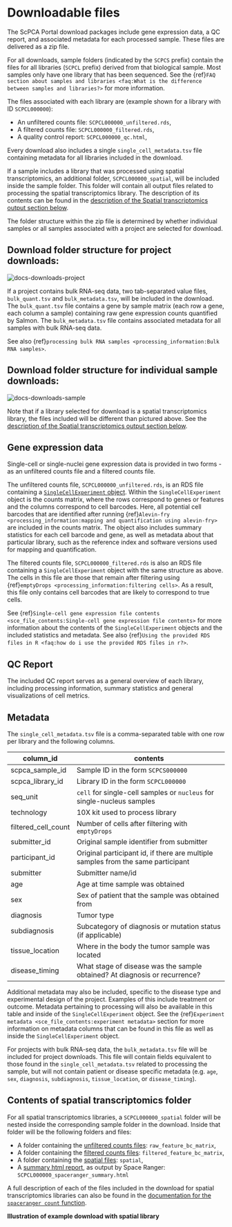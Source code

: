 # Downloadable files

The ScPCA Portal download packages include gene expression data, a QC report, and associated metadata for each processed sample.
These files are delivered as a zip file.

For all downloads, sample folders (indicated by the `SCPCS` prefix) contain the files for all libraries (`SCPCL` prefix) derived from that biological sample.
Most samples only have one library that has been sequenced.
See the {ref}`FAQ section about samples and libraries <faq:What is the difference between samples and libraries?>` for more information.

The files associated with each library are (example shown for a library with ID `SCPCL000000`):
- An unfiltered counts file: `SCPCL000000_unfiltered.rds`,
- A filtered counts file: `SCPCL000000_filtered.rds`,
- A quality control report: `SCPCL000000_qc.html`,

Every download also includes a single `single_cell_metadata.tsv` file containing metadata for all libraries included in the download.

If a sample includes a library that was processed using spatial transcriptomics, an additional folder, `SCPCL000000_spatial`, will be included inside the sample folder. 
This folder will contain all output files related to processing the spatial transcriptomics library. 
The description of its contents can be found in the [description of the Spatial transcriptomics output section below](#contents-of-spatial-transcriptomics-folder). 

The folder structure within the zip file is determined by whether individual samples or all samples associated with a project are selected for download.  

## Download folder structure for project downloads:
![docs-downloads-project](https://user-images.githubusercontent.com/15315514/156806533-f45e1bef-9a96-490d-b9ad-5aabec2d28a2.png)

If a project contains bulk RNA-seq data, two tab-separated value files, `bulk_quant.tsv` and `bulk_metadata.tsv`, will be included in the download. 
The `bulk_quant.tsv` file contains a gene by sample matrix (each row a gene, each column a sample) containing raw gene expression counts quantified by Salmon.
The `bulk_metadata.tsv` file contains associated metadata for all samples with bulk RNA-seq data.  
 
See also {ref}`processing bulk RNA samples <processing_information:Bulk RNA samples>`.   

## Download folder structure for individual sample downloads:
![docs-downloads-sample](https://user-images.githubusercontent.com/15315514/156806534-7ef8d56b-f8f9-4458-b3f5-3f0f42cb7ede.png)

Note that if a library selected for download is a spatial transcriptomics library, the files included will be different than pictured above. 
See the [description of the Spatial transcriptomics output section below](#contents-of-spatial-transcriptomics-folder). 

## Gene expression data

Single-cell or single-nuclei gene expression data is provided in two forms - as an unfiltered counts file and a filtered counts file.

The unfiltered counts file, `SCPCL000000_unfiltered.rds`, is an RDS file containing a [`SingleCellExperiment` object](http://bioconductor.org/books/3.13/OSCA.intro/the-singlecellexperiment-class.html).
Within the `SingleCellExperiment` object is the counts matrix, where the rows correspond to genes or features and the columns correspond to cell barcodes.
Here, all potential cell barcodes that are identified after running {ref}`Alevin-fry <processing_information:mapping and quantification using alevin-fry>` are included in the counts matrix.
The object also includes summary statistics for each cell barcode and gene, as well as metadata about that particular library, such as the reference index and software versions used for mapping and quantification.

The filtered counts file, `SCPCL000000_filtered.rds` is also an RDS file containing a `SingleCellExperiment` object with the same structure as above.
The cells in this file are those that remain after filtering using {ref}`emptyDrops <processing_information:filtering cells>`.
As a result, this file only contains cell barcodes that are likely to correspond to true cells.

See {ref}`Single-cell gene expression file contents <sce_file_contents:Single-cell gene expression file contents>` for more information about the contents of the `SingleCellExperiment` objects and the included statistics and metadata.
See also {ref}`Using the provided RDS files in R <faq:how do i use the provided RDS files in r?>`.

## QC Report

The included QC report serves as a general overview of each library, including processing information, summary statistics and general visualizations of cell metrics.

## Metadata

The `single_cell_metadata.tsv` file is a comma-separated table with one row per library and the following columns.

| column_id       | contents                                                       |
|-----------------|----------------------------------------------------------------|
| scpca_sample_id | Sample ID in the form `SCPCS000000`                            |
| scpca_library_id | Library ID in the form `SCPCL000000`                          |
| seq_unit        | `cell` for single-cell samples or `nucleus` for single-nucleus samples |
| technology      | 10X kit used to process library                                |
| filtered_cell_count | Number of cells after filtering with `emptyDrops`          |
| submitter_id    | Original sample identifier from submitter                      |
| participant_id  | Original participant id, if there are multiple samples from the same participant                                                                        |
| submitter       | Submitter name/id                                              |
| age             | Age at time sample was obtained                                |
| sex             | Sex of patient that the sample was obtained from               |
| diagnosis       | Tumor type                                                     |
| subdiagnosis    | Subcategory of diagnosis or mutation status (if applicable)    |
| tissue_location | Where in the body the tumor sample was located                 |
| disease_timing  | What stage of disease was the sample obtained? At diagnosis or recurrence? |

Additional metadata may also be included, specific to the disease type and experimental design of the project.
Examples of this include treatment or outcome.
Metadata pertaining to processing will also be available in this table and inside of the `SingleCellExperiment` object.
See the {ref}`Experiment metadata <sce_file_contents:experiment metadata>` section for more information on metadata columns that can be found in this file as well as inside the `SingleCellExperiment` object.

For projects with bulk RNA-seq data, the `bulk_metadata.tsv` file will be included for project downloads. 
This file will contain fields equivalent to those found in the `single_cell_metadata.tsv` related to processing the sample, but will not contain patient or disease specific metadata (e.g. `age`, `sex`, `diagnosis`, `subdiagnosis`, `tissue_location`, or `disease_timing`).

## Contents of spatial transcriptomics folder

For all spatial transcriptomics libraries, a `SCPCL000000_spatial` folder will be nested inside the corresponding sample folder in the download. 
Inside that folder will be the following folders and files: 
- A folder containing the [unfiltered counts files](https://support.10xgenomics.com/spatial-gene-expression/software/pipelines/latest/output/matrices): `raw_feature_bc_matrix`,
- A folder containing the [filtered counts files](https://support.10xgenomics.com/spatial-gene-expression/software/pipelines/latest/output/matrices): `filtered_feature_bc_matrix`,
- A folder containing the [spatial files](https://support.10xgenomics.com/spatial-gene-expression/software/pipelines/latest/output/images): `spatial`,
- A [summary html report](https://support.10xgenomics.com/spatial-gene-expression/software/pipelines/latest/output/summary), as output by Space Ranger: `SCPCL000000_spaceranger_summary.html`

A full description of each of the files included in the download for spatial transcriptomics libraries can also be found in the [documentation for the `spaceranger count` function](https://support.10xgenomics.com/spatial-gene-expression/software/pipelines/latest/using/count#outputs). 

**Illustration of example download with spatial library**
